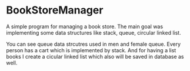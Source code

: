 # BookStoreManager
A simple program for managing a book store. The main goal was implementing some data structures like stack, queue, circular linked list.

You can see queue data strcutres used in men and female queue. Every person has a cart which is implemented by stack. And for having a list 
books I create a cicular linked list which also will be saved in database as well.

